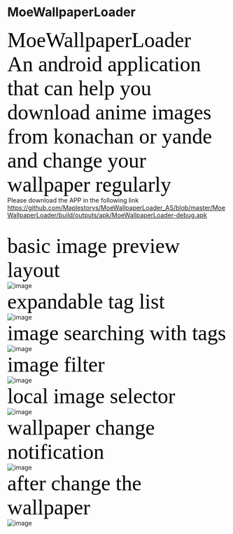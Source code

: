# MoeWallpaperLoader
<font face="times new roman" size="20"  color="black">MoeWallpaperLoader</font><br>
<font face="times new roman" size="12"  color="black">An android application that can help you download anime images from konachan or yande and change your wallpaper regularly</font><br>
Please download the APP in the following link  <br>
https://github.com/Maplestorys/MoeWallpaperLoader_AS/blob/master/MoeWallpaperLoader/build/outputs/apk/MoeWallpaperLoader-debug.apk
<br>
<br>
<br>
 <font face="times new roman" size="26"  color="black">basic image preview layout</font><br>
![image](https://github.com/Maplestorys/MoeWallpaperLoader_AS/blob/master/shotcut/basic%20layout.png)<br>
<font face="times new roman" size="26"  color="black">expandable tag list </font><br>
![image](https://github.com/Maplestorys/MoeWallpaperLoader_AS/blob/master/shotcut/expandable%20tag%20list.png)<br>
<font face="times new roman" size="26"  color="black">image searching with tags</font><br>
![image](https://github.com/Maplestorys/MoeWallpaperLoader_AS/blob/master/shotcut/expandable%20tag%20list.png)<br>
<font face="times new roman" size="26"  color="black">image filter</font><br>
![image](https://github.com/Maplestorys/MoeWallpaperLoader_AS/blob/master/shotcut/image%20fliter.png)<br>
 <font face="times new roman" size="26"  color="black">local image selector</font><br>
![image](https://github.com/Maplestorys/MoeWallpaperLoader/blob/master/screen/device-2015-07-26-190813.png)<br>
<font face="times new roman" size="26"  color="black">wallpaper change notification </font><br>
![image](https://github.com/Maplestorys/MoeWallpaperLoader/blob/master/screen/device-2015-07-26-190854.png)<br>
<font face="times new roman" size="26"  color="black">after change the wallpaper</font><br>
![image](https://github.com/Maplestorys/MoeWallpaperLoader/blob/master/screen/device-2015-07-26-190912.png)<br>
